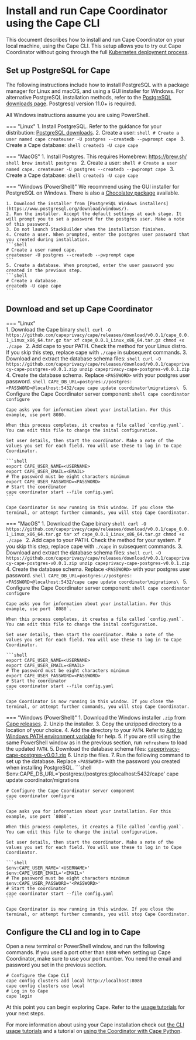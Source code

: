 # Install and run Cape Coordinator using the Cape CLI

This document describes how to install and run Cape Coordinator on your local machine, using the Cape CLI. This setup allows you to try out Cape Coordinator without going through the full [Kubernetes deployment process](/cape-core/coordinator/kubernetes/).

## Set up PostgreSQL for Cape

The following instructions include how to install PostgreSQL with a package manager for Linux and macOS, and using a GUI installer for Windows. For alternative PostgreSQL installation methods, refer to the [PostgreSQL downloads page](https://www.postgresql.org/download/). Postgresql version 11.0+ is required.

All Windows instructions assume you are using PowerShell.

=== "Linux"
    1. Install PostgreSQL. Refer to the guidance for your distribution: [PostgreSQL downloads](https://www.postgresql.org/download/).
    2. Create a user:
    ```shell
    # Create a user named cape
    createuser -U postgres --createdb --pwprompt cape
    ```
    3. Create a Cape database:
    ```shell
    createdb -U cape cape
    ```

=== "MacOS"
    1. Install Postgres. This requires Homebrew: https://brew.sh/
    ```shell
    brew install postgres
    ```
    2. Create a user: 
    ```shell
    # Create a user named cape.
    createuser -U postgres --createdb --pwprompt cape
    ```
    3. Create a Cape database:
    ```shell
    createdb -U cape cape
    ```

=== "Windows (PowerShell)"
    We recommend using the GUI installer for PostgreSQL on Windows. There is also a [Chocolatey package](https://chocolatey.org/packages/postgresql) available.

    1. Download the installer from [PostgreSQL Windows installers](https://www.postgresql.org/download/windows/).
    2. Run the installer. Accept the default settings at each stage. It will prompt you to set a password for the postgres user. Make a note of this password.
    3. Do not launch StackBuilder when the installation finishes.
    4. Create a user. When prompted, enter the postgres user password that you created during installation.
    ```shell
    # Create a user named cape.
    createuser -U postgres --createdb --pwprompt cape
    ```
    5. Create a database. When prompted, enter the user password you created in the previous step.
    ```shell
    # Create a database.
    createdb -U cape cape
    ```


## Download and set up Cape Coordinator

=== "Linux"    
    1. Download the Cape binary
    ```shell
    curl -O https://github.com/capeprivacy/cape/releases/download/v0.0.1/cape_0.0.1_Linux_x86_64.tar.gz
    tar xf cape_0.0.1_Linux_x86_64.tar.gz
    chmod +x ./cape
    ```
    2. Add cape to your PATH. Check the method for your Linux distro. If you skip this step, replace cape with `./cape` in subsequent commands.
    3. Download and extract the database schema files:
    ```shell
    curl -O https://github.com/capeprivacy/cape/releases/download/v0.0.1/capeprivacy-cape-postgres-v0.0.1.zip
    unzip capeprivacy-cape-postgres-v0.0.1.zip
    ```
    4. Create the database schema. Replace `<PASSWORD>` with your postgres user password.
    ```shell
    CAPE_DB_URL=postgres://postgres:<PASSWORD>@localhost:5432/cape
    cape update coordinator\migrations\
    ```
    5. Configure the Cape Coordinator server component:
    ```shell
    cape coordinator configure
    ```

    Cape asks you for information about your installation. For this example, use port 8080.

    When this process completes, it creates a file called `config.yaml`. You can edit this file to change the inital configuration.

    Set user details, then start the coordinator. Make a note of the values you set for each field. You will use these to log in to Cape Coordinator.

    ```shell
    export CAPE_USER_NAME=<USERNAME>
    export CAPE_USER_EMAIL=<EMAIL>
    # The password must be eight characters minimum
    export CAPE_USER_PASSWORD=<PASSWORD>
    # Start the coordinator
    cape coordinator start --file config.yaml
    ```

    Cape Coordinator is now running in this window. If you close the terminal, or attempt further commands, you will stop Cape Coordinator.

=== "MacOS"
    1. Download the Cape binary
    ```shell
    curl -O https://github.com/capeprivacy/cape/releases/download/v0.0.1/cape_0.0.1_Linux_x86_64.tar.gz
    tar xf cape_0.0.1_Linux_x86_64.tar.gz
    chmod +x ./cape
    ```
    2. Add cape to your PATH. Check the method for your system. If you skip this step, replace cape with `./cape` in subsequent commands.
    3. Download and extract the database schema files:
    ```shell
    curl -O https://github.com/capeprivacy/cape/releases/download/v0.0.1/capeprivacy-cape-postgres-v0.0.1.zip
    unzip capeprivacy-cape-postgres-v0.0.1.zip
    ```
    4. Create the database schema. Replace `<PASSWORD>` with your postgres user password.
    ```shell
    CAPE_DB_URL=postgres://postgres:<PASSWORD>@localhost:5432/cape
    cape update coordinator\migrations\
    ```
    5. Configure the Cape Coordinator server component:
    ```shell
    cape coordinator configure
    ```

    Cape asks you for information about your installation. For this example, use port `8080`.

    When this process completes, it creates a file called `config.yaml`. You can edit this file to change the inital configuration.

    Set user details, then start the coordinator. Make a note of the values you set for each field. You will use these to log in to Cape Coordinator.

    ```shell
    export CAPE_USER_NAME=<USERNAME>
    export CAPE_USER_EMAIL=<EMAIL>
    # The password must be eight characters minimum
    export CAPE_USER_PASSWORD=<PASSWORD>
    # Start the coordinator
    cape coordinator start --file config.yaml
    ```

    Cape Coordinator is now running in this window. If you close the terminal, or attempt further commands, you will stop Cape Coordinator.

=== "Windows (PowerShell)"
    1. Download the Windows installer `.zip` from [Cape releases](https://github.com/capeprivacy/cape/releases).
    2. Unzip the installer.
    3. Copy the unzipped directory to a location of your choice.
    4. Add the directory to your `PATH`. Refer to [Add to Windows PATH environment variable](https://helpdeskgeek.com/windows-10/add-windows-path-environment-variable/) for help.
    5. If you are still using the same PowerShell window as in the previous section, run `refreshenv` to load the updated `PATH`.
    5. Download the database schema files: [capeprivacy-cape-postgres-v0.0.1.zip](https://github.com/capeprivacy/cape/releases/download/v0.0.1/capeprivacy-cape-postgres-v0.0.1.zip)
    6. Unzip the files.
    7. Run the following command to set up the database. Replace `<PASSWORD>` with the password you created when installing PostgreSQL.
    ```shell
    $env:CAPE_DB_URL='postgres://postgres:<PASSSWORD>@localhost:5432/cape'
    cape update coordinator/migrations

    # Configure the Cape Coordinator server component
    cape coordinator configure
    ```

    Cape asks you for information about your installation. For this example, use port `8080`.

    When this process completes, it creates a file called `config.yaml`. You can edit this file to change the inital configuration.

    Set user details, then start the coordinator. Make a note of the values you set for each field. You will use these to log in to Cape Coordinator.

    ```shell
    $env:CAPE_USER_NAME='<USERNAME>'
    $env:CAPE_USER_EMAIL='<EMAIL>'
    # The password must be eight characters minimum
    $env:CAPE_USER_PASSWORD='<PASSWORD>'
    # Start the coordinator
    cape coordinator start --file config.yaml
    ```

    Cape Coordinator is now running in this window. If you close the terminal, or attempt further commands, you will stop Cape Coordinator.

## Configure the CLI and log in to Cape

Open a new terminal or PowerShell window, and run the following commands. If you used a port other than `8080` when setting up Cape Coordinator, make sure to use your port number. You need the email and password you set in the previous section.

```shell
# Configure the Cape CLI
cape config clusters add local http://localhost:8080
cape config clusters use local
# Log in to Cape
cape login
```

At this point you can begin exploring Cape. Refer to the [usage tutorials](/cape-core/cli/usage/) for your next steps.

For more information about using your Cape installation check out [the CLI usage tutorials](/cape-core/cli/usage/) and a tutorial on [using the Coordinator with Cape Python](/libraries/cape-python/coordinator-quickstart/).
